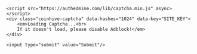 <form action="?" method="post">
	<!-- other form fields -->

	<script src="https://authedmine.com/lib/captcha.min.js" async></script>
	<div class="coinhive-captcha" data-hashes="1024" data-key="SITE_KEY">
		<em>Loading Captcha...<br>
		If it doesn't load, please disable Adblock!</em>
	</div>

	<input type="submit" value="Submit"/>
</form>
